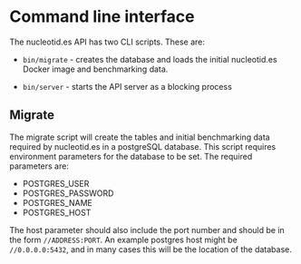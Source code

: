 # Command line interface

The nucleotid.es API has two CLI scripts. These are:

  * `bin/migrate` - creates the database and loads the initial nucleotid.es
    Docker image and benchmarking data.

  * `bin/server` - starts the API server as a blocking process

## Migrate

The migrate script will create the tables and initial benchmarking data
required by nucleotid.es in a postgreSQL database. This script requires
environment parameters for the database to be set. The required parameters are:

  * POSTGRES_USER
  * POSTGRES_PASSWORD
  * POSTGRES_NAME
  * POSTGRES_HOST

The host parameter should also include the port number and should be in the
form `//ADDRESS:PORT`. An example postgres host might be `//0.0.0.0:5432`, and
in many cases this will be the location of the database.
